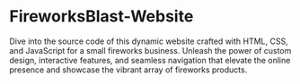 # FireworksBlast-Website
Dive into the source code of this dynamic website crafted with HTML, CSS, and JavaScript for a small fireworks business. Unleash the power of custom design, interactive features, and seamless navigation that elevate the online presence and showcase the vibrant array of fireworks products.
